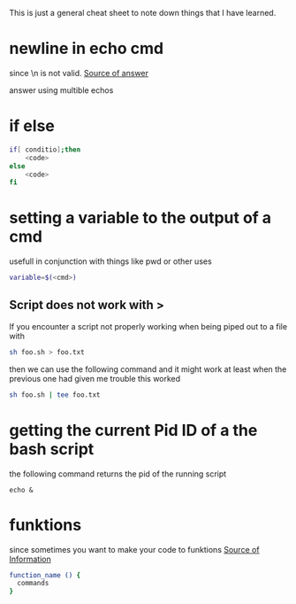 This is just a general cheat sheet to note down things that I have learned.


# newline in echo cmd
since \\n is not valid. 
[Source of answer](https://stackoverflow.com/questions/132799/how-can-i-echo-a-newline-in-a-batch-file)

answer using multible echos 

# if else 

```sh
if[ conditio];then
	<code>
else
	<code>
fi
```


# setting a variable to the output of a cmd 
usefull in conjunction with things like pwd or other uses 

```sh
variable=$(<cmd>)
```

## Script does not work with > 

If you encounter a script not properly working when being piped out to a file with 

```sh
sh foo.sh > foo.txt
```

then we can use the following command and it might work at least when the previous one had given me trouble this worked

```sh
sh foo.sh | tee foo.txt
```

# getting the current Pid ID of a the bash script
the following command returns the pid of the running script
```shell
echo & 
```


# funktions 

since sometimes you want to make your code to funktions 
[Source of Information](https://linuxize.com/post/bash-functions/)

```bash 
function_name () {
  commands
}
```

